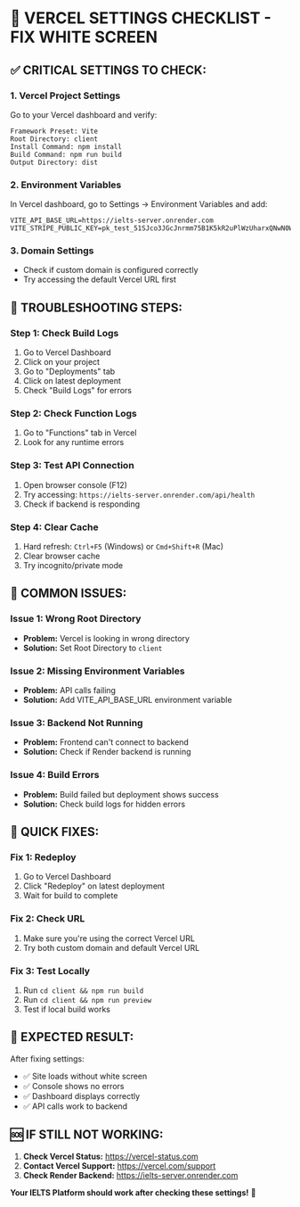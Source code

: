 # 🚨 VERCEL SETTINGS CHECKLIST - FIX WHITE SCREEN

## ✅ **CRITICAL SETTINGS TO CHECK:**

### 1. **Vercel Project Settings**
Go to your Vercel dashboard and verify:

```
Framework Preset: Vite
Root Directory: client
Install Command: npm install
Build Command: npm run build
Output Directory: dist
```

### 2. **Environment Variables**
In Vercel dashboard, go to Settings → Environment Variables and add:

```
VITE_API_BASE_URL=https://ielts-server.onrender.com
VITE_STRIPE_PUBLIC_KEY=pk_test_51SJco3JGcJnrmm75B1K5kR2uPlWzUharxQNwN0WxsW6VE5LAf59RwBUPcv7hkiSVGOTnvbzPbZVtvUiq3Jw78v5400AccSRVpR
```

### 3. **Domain Settings**
- Check if custom domain is configured correctly
- Try accessing the default Vercel URL first

## 🔧 **TROUBLESHOOTING STEPS:**

### Step 1: Check Build Logs
1. Go to Vercel Dashboard
2. Click on your project
3. Go to "Deployments" tab
4. Click on latest deployment
5. Check "Build Logs" for errors

### Step 2: Check Function Logs
1. Go to "Functions" tab in Vercel
2. Look for any runtime errors

### Step 3: Test API Connection
1. Open browser console (F12)
2. Try accessing: `https://ielts-server.onrender.com/api/health`
3. Check if backend is responding

### Step 4: Clear Cache
1. Hard refresh: `Ctrl+F5` (Windows) or `Cmd+Shift+R` (Mac)
2. Clear browser cache
3. Try incognito/private mode

## 🚨 **COMMON ISSUES:**

### Issue 1: Wrong Root Directory
- **Problem:** Vercel is looking in wrong directory
- **Solution:** Set Root Directory to `client`

### Issue 2: Missing Environment Variables
- **Problem:** API calls failing
- **Solution:** Add VITE_API_BASE_URL environment variable

### Issue 3: Backend Not Running
- **Problem:** Frontend can't connect to backend
- **Solution:** Check if Render backend is running

### Issue 4: Build Errors
- **Problem:** Build failed but deployment shows success
- **Solution:** Check build logs for hidden errors

## 🎯 **QUICK FIXES:**

### Fix 1: Redeploy
1. Go to Vercel Dashboard
2. Click "Redeploy" on latest deployment
3. Wait for build to complete

### Fix 2: Check URL
1. Make sure you're using the correct Vercel URL
2. Try both custom domain and default Vercel URL

### Fix 3: Test Locally
1. Run `cd client && npm run build`
2. Run `cd client && npm run preview`
3. Test if local build works

## 📱 **EXPECTED RESULT:**

After fixing settings:
- ✅ Site loads without white screen
- ✅ Console shows no errors
- ✅ Dashboard displays correctly
- ✅ API calls work to backend

## 🆘 **IF STILL NOT WORKING:**

1. **Check Vercel Status:** https://vercel-status.com
2. **Contact Vercel Support:** https://vercel.com/support
3. **Check Render Backend:** https://ielts-server.onrender.com

**Your IELTS Platform should work after checking these settings!** 🚀
